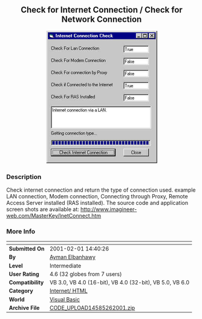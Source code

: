 ﻿<div align="center">

## Check for Internet Connection / Check for Network Connection

<img src="PIC200123215099543.jpg">
</div>

### Description

Check internet connection and return the type of connection used. example LAN connection, Modem connection, Connecting through Proxy, Remote Access Server installed (RAS installed). The source code and application screen shots are available at: http://www.imagineer-web.com/MasterKey/InetConnect.htm
 
### More Info
 


<span>             |<span>
---                |---
**Submitted On**   |2001-02-01 14:40:26
**By**             |[Ayman Elbanhawy](https://github.com/Planet-Source-Code/PSCIndex/blob/master/ByAuthor/ayman-elbanhawy.md)
**Level**          |Intermediate
**User Rating**    |4.6 (32 globes from 7 users)
**Compatibility**  |VB 3\.0, VB 4\.0 \(16\-bit\), VB 4\.0 \(32\-bit\), VB 5\.0, VB 6\.0
**Category**       |[Internet/ HTML](https://github.com/Planet-Source-Code/PSCIndex/blob/master/ByCategory/internet-html__1-34.md)
**World**          |[Visual Basic](https://github.com/Planet-Source-Code/PSCIndex/blob/master/ByWorld/visual-basic.md)
**Archive File**   |[CODE\_UPLOAD14585262001\.zip](https://github.com/Planet-Source-Code/ayman-elbanhawy-check-for-internet-connection-check-for-network-connection__1-14987/archive/master.zip)








